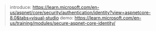 > introduce: https://learn.microsoft.com/en-us/aspnet/core/security/authentication/identity?view=aspnetcore-8.0&tabs=visual-studio
> demo: https://learn.microsoft.com/en-us/training/modules/secure-aspnet-core-identity/
